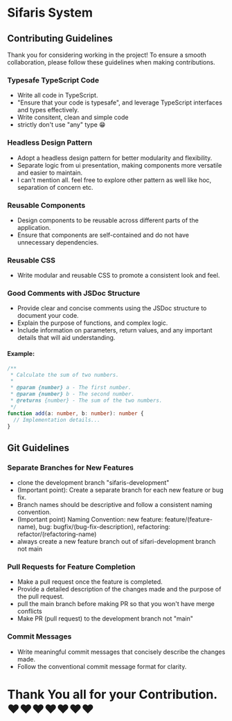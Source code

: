 # Sifaris System

## Contributing Guidelines

Thank you for considering working in the project! To ensure a smooth collaboration, please follow these guidelines when making contributions.

### Typesafe TypeScript Code

- Write all code in TypeScript.
- "Ensure that your code is typesafe", and leverage TypeScript interfaces and types effectively.
- Write consitent, clean and simple code
- strictly don't use "any" type 😁

### Headless Design Pattern

- Adopt a headless design pattern for better modularity and flexibility.
- Separate logic from ui presentation, making components more versatile and easier to maintain.
- I can't mention all. feel free to explore other pattern as well like hoc, separation of concern etc.

### Reusable Components

- Design components to be reusable across different parts of the application.
- Ensure that components are self-contained and do not have unnecessary dependencies.

### Reusable CSS

- Write modular and reusable CSS to promote a consistent look and feel.

### Good Comments with JSDoc Structure

- Provide clear and concise comments using the JSDoc structure to document your code.
- Explain the purpose of functions, and complex logic.
- Include information on parameters, return values, and any important details that will aid understanding.

#### Example:

```typescript
/**
 * Calculate the sum of two numbers.
 *
 * @param {number} a - The first number.
 * @param {number} b - The second number.
 * @returns {number} - The sum of the two numbers.
 */
function add(a: number, b: number): number {
  // Implementation details...
}
```

## Git Guidelines

### Separate Branches for New Features

- clone the development branch "sifaris-development"
- (Important point): Create a separate branch for each new feature or bug fix.
- Branch names should be descriptive and follow a consistent naming convention.
- (Important point) Naming Convention: new feature: feature/(feature-name), bug: bugfix/(bug-fix-description), refactoring: refactor/(refactoring-name)
- always create a new feature branch out of sifari-development branch not main

### Pull Requests for Feature Completion

- Make a pull request once the feature is completed.
- Provide a detailed description of the changes made and the purpose of the pull request.
- pull the main branch before making PR so that you won't have merge conflicts
- Make PR (pull request) to the development branch not "main"

### Commit Messages

- Write meaningful commit messages that concisely describe the changes made.
- Follow the conventional commit message format for clarity.

# Thank You all for your Contribution. ❤️❤️❤️❤️❤️❤️❤️
